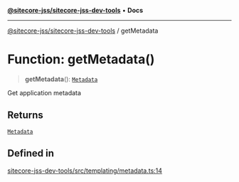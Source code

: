 [**@sitecore-jss/sitecore-jss-dev-tools**](../README.md) • **Docs**

***

[@sitecore-jss/sitecore-jss-dev-tools](../README.md) / getMetadata

# Function: getMetadata()

> **getMetadata**(): [`Metadata`](../interfaces/Metadata.md)

Get application metadata

## Returns

[`Metadata`](../interfaces/Metadata.md)

## Defined in

[sitecore-jss-dev-tools/src/templating/metadata.ts:14](https://github.com/Sitecore/jss/blob/14c94b27afbe004fefaf1cab8e080470a80ff3f4/packages/sitecore-jss-dev-tools/src/templating/metadata.ts#L14)
